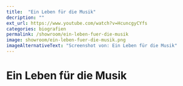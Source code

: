 ```yaml
---
title:  "Ein Leben für die Musik"
decription: ""
ext_url: https://www.youtube.com/watch?v=HcuncgyCYfs
categories: biografien
permalink: /showroom/ein-leben-fuer-die-musik
image: showroom/ein-leben-fuer-die-musik.png
imageAlternativeText: "Screenshot von: Ein Leben für die Musik"
---
```


# Ein Leben für die Musik
